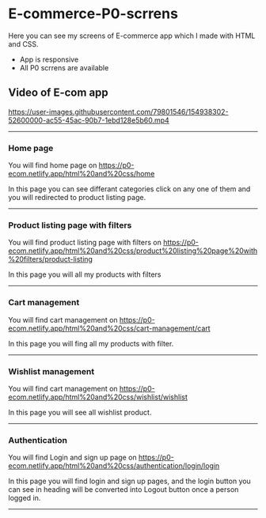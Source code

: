 # E-commerce-P0-scrrens

Here you can see my screens of E-commerce app which I made with HTML and CSS.

- App is responsive 
- All P0 scrrens are available

## Video of E-com app

https://user-images.githubusercontent.com/79801546/154938302-52600000-ac55-45ac-90b7-1ebd128e5b60.mp4

---

### Home page

You will find home page on https://p0-ecom.netlify.app/html%20and%20css/home

In this page you can see differant categories click on any one of them and you will redirected to product listing page.

---

### Product listing page with filters

You will find product listing page with filters on https://p0-ecom.netlify.app/html%20and%20css/product%20listing%20page%20with%20filters/product-listing

In this page you will all my products with filters

---

### Cart management

You will find cart management on https://p0-ecom.netlify.app/html%20and%20css/cart-management/cart

In this page you will fing all my products with filter.

---

### Wishlist management 

You will find cart management on https://p0-ecom.netlify.app/html%20and%20css/wishlist/wishlist

In this page you will see all wishlist product.

---

### Authentication

You will find Login and sign up page on https://p0-ecom.netlify.app/html%20and%20css/authentication/login/login

In this page you will find login and sign up pages, and the login button you can see in heading will be converted into Logout button once a person logged in.

---



